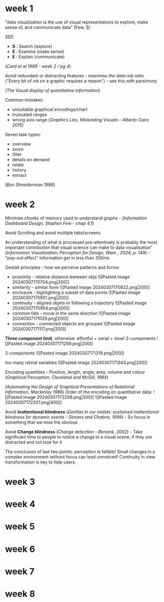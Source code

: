 # week 1

"data visualization is the use of visual representations to explore, make sense of, and communicate data" (Few, S)

*SEE*:
- **S** : Search (explore)
- **E** : Examine (make sense)
- **E** : Explain (communicate)

(_Card et al 1999 - week 2 / pg 4_)

Avoid redundant or distracting features - *maximise the data-ink ratio* ("Every bit of ink on a graphic requires a reason") - use this with parsimony

(_The Visual display of quantitative information_)

Common mistakes:
- unsuitable graphical encodings/chart
- truncated ranges
- wrong axis range
(_Graphics Lies, Misleading Visuals - Alberto Cairo 2015_)

Seven task types:
- overview
- zoom
- filter
- details on demand
- relate
- history
- extract

(_Ben Shneiderman 1996_)
# week 2

Minimise chunks of memory used to understand graphs - (_Information Dashboard Design, Stephen Few - chap 4.1_)

Avoid Scrolling and avoid multiple tabs/screens

An understanding of what is processed pre-attentively is probably the most important contribution that visual science can make to data visualisation” (_Information Visualization: Perception for Design, Ware , 2004, p. 149_) - "pop-out effect" information get in less than 300ms

Gestalt principles - how we perceive patterns and forms:
- proximity - relative distance between objs
 ![[Pasted image 20240307170704.png|200]]
- similarity - similar form
![[Pasted image 20240307170822.png|200]]
- enclosure - highlighting a subset of data points
![[Pasted image 20240307170901.png|200]]
- continuity - aligned objets or following a trajectory
![[Pasted image 20240307170954.png|200]]
- common fate - move in the same direction
![[Pasted image 20240307171029.png|200]]
- connection - connected objects are grouped
![[Pasted image 20240307171117.png|200]]

**Three component limit**, otherwise: effortful + serial + slow!
2-components
![[Pasted image 20240307171259.png|200]]

3-components
![[Pasted image 20240307171319.png|200]]

too many retinal variables
![[Pasted image 20240307171343.png|200]]

Encoding quantities - Position, length, angle, area, volume and colour (_Graphical Perception, Cleveland and McGiil, 1984_)

(_Automating the Design of Graphical Presentations of Relational Information, Mackinlay 1986_)
Order of the encoding on quantitative data:
![[Pasted image 20240307172208.png|300]]
![[Pasted image 20240307172307.png|400]]

Avoid **Inattentional blindness** (_Gorillas in our midsts: sustained inattentional blindness
for dynamic events - Simons and Chabris, 1999_) - So focus in something that we miss the obvious

Avoid **Change blindness** (_Change detection - Rensink, 2002_) - Take significant time to people to notice a change in a visual scene, if they are distracted and not look for it

The conclusion of last two points: perception is fallible! Small changes in a complex environment without focus can lead unnoticed! Continuity in view transformation is key to help users.


# week 3
# week 4
# week 5
# week 6
# week 7
# week 8